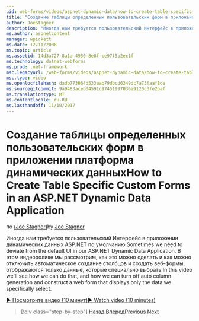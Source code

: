 ```yaml
---
uid: web-forms/videos/aspnet-dynamic-data/how-to-create-table-specific-custom-forms-in-an-aspnet-dynamic-data-application
title: "Создание таблицы определенных пользовательских форм в приложении платформа динамических данных | Документы Microsoft"
author: JoeStagner
description: "Иногда нам требуется пользовательский Интерфейс в приложении динамических данных ASP.NET по умолчанию. В этом видеоролике мы рассмотрим, как это можно сделать и как можно отключить..."
ms.author: aspnetcontent
manager: wpickett
ms.date: 12/11/2008
ms.topic: article
ms.assetid: 14d3a727-8a1a-4950-8e8f-ce97f5b2ec1f
ms.technology: dotnet-webforms
ms.prod: .net-framework
msc.legacyurl: /web-forms/videos/aspnet-dynamic-data/how-to-create-table-specific-custom-forms-in-an-aspnet-dynamic-data-application
msc.type: video
ms.openlocfilehash: dadb773064d533aab79dbcd6349dc7a73faaf8de
ms.sourcegitcommit: 9a9483aceb34591c97451997036a9120c3fe2baf
ms.translationtype: MT
ms.contentlocale: ru-RU
ms.lasthandoff: 11/10/2017
---
```

<a name="how-to-create-table-specific-custom-forms-in-an-aspnet-dynamic-data-application"></a><span data-ttu-id="1c0ef-104">Создание таблицы определенных пользовательских форм в приложении платформа динамических данных</span><span class="sxs-lookup"><span data-stu-id="1c0ef-104">How to Create Table Specific Custom Forms in an ASP.NET Dynamic Data Application</span></span>
====================
<span data-ttu-id="1c0ef-105">по [(Joe Stagner)](https://github.com/JoeStagner)</span><span class="sxs-lookup"><span data-stu-id="1c0ef-105">by [Joe Stagner](https://github.com/JoeStagner)</span></span>

<span data-ttu-id="1c0ef-106">Иногда нам требуется пользовательский Интерфейс в приложении динамических данных ASP.NET по умолчанию.</span><span class="sxs-lookup"><span data-stu-id="1c0ef-106">Sometimes we need to deviate from the default UI in our ASP.NET Dynamic Data Application.</span></span> <span data-ttu-id="1c0ef-107">В этом видеоролике мы рассмотрим, как это можно сделать и как можно отключить автоматическое создание столбцов и создать веб-формы, отображаются только данные, которые специально выбрать.</span><span class="sxs-lookup"><span data-stu-id="1c0ef-107">In this video we'll see how we can do that, and how we can turn off auto column generation and construct a web form that displays only the data we specifically select.</span></span>

[<span data-ttu-id="1c0ef-108">&#9654; Посмотрите видео (10 минут)</span><span class="sxs-lookup"><span data-stu-id="1c0ef-108">&#9654; Watch video (10 minutes)</span></span>](https://channel9.msdn.com/Blogs/ASP-NET-Site-Videos/how-to-create-table-specific-custom-forms-in-an-aspnet-dynamic-data-application)

>[!div class="step-by-step"]
<span data-ttu-id="1c0ef-109">[Назад](how-to-remove-columns-from-your-dynamicdata-data-grids.md)
[Вперед](aspnet-dynamic-data-custom-form-formatting.md)</span><span class="sxs-lookup"><span data-stu-id="1c0ef-109">[Previous](how-to-remove-columns-from-your-dynamicdata-data-grids.md)
[Next](aspnet-dynamic-data-custom-form-formatting.md)</span></span>
